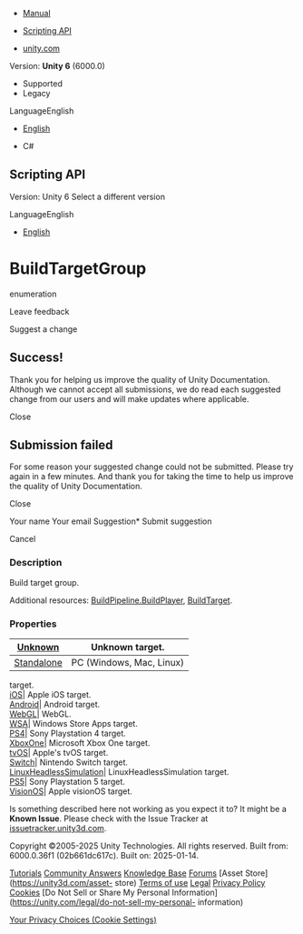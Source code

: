 [ ]()

  * [Manual](../Manual/index.html)
  * [Scripting API](../ScriptReference/index.html)

  * [unity.com](https://unity.com/)

Version: **Unity 6** (6000.0)

  * Supported
  * Legacy

LanguageEnglish

  * [English]()

  * C#

[ ](https://docs.unity3d.com)

## Scripting API

Version: Unity 6 Select a different version

LanguageEnglish

  * [English]()

# BuildTargetGroup

enumeration

Leave feedback

Suggest a change

## Success!

Thank you for helping us improve the quality of Unity Documentation. Although
we cannot accept all submissions, we do read each suggested change from our
users and will make updates where applicable.

Close

## Submission failed

For some reason your suggested change could not be submitted. Please <a>try
again</a> in a few minutes. And thank you for taking the time to help us
improve the quality of Unity Documentation.

Close

Your name Your email Suggestion* Submit suggestion

Cancel

[ ]()

### Description

Build target group.

Additional resources:
[BuildPipeline.BuildPlayer](BuildPipeline.BuildPlayer.html),
[BuildTarget](BuildTarget.html).

### Properties

[Unknown](BuildTargetGroup.Unknown.html)| Unknown target.  
---|---  
[Standalone](BuildTargetGroup.Standalone.html)| PC (Windows, Mac, Linux)
target.  
[iOS](BuildTargetGroup.iOS.html)| Apple iOS target.  
[Android](BuildTargetGroup.Android.html)| Android target.  
[WebGL](BuildTargetGroup.WebGL.html)| WebGL.  
[WSA](BuildTargetGroup.WSA.html)| Windows Store Apps target.  
[PS4](BuildTargetGroup.PS4.html)| Sony Playstation 4 target.  
[XboxOne](BuildTargetGroup.XboxOne.html)| Microsoft Xbox One target.  
[tvOS](BuildTargetGroup.tvOS.html)| Apple's tvOS target.  
[Switch](BuildTargetGroup.Switch.html)| Nintendo Switch target.  
[LinuxHeadlessSimulation](BuildTargetGroup.LinuxHeadlessSimulation.html)|
LinuxHeadlessSimulation target.  
[PS5](BuildTargetGroup.PS5.html)| Sony Playstation 5 target.  
[VisionOS](BuildTargetGroup.VisionOS.html)| Apple visionOS target.  
  
Is something described here not working as you expect it to? It might be a
**Known Issue**. Please check with the Issue Tracker at
[issuetracker.unity3d.com](https://issuetracker.unity3d.com).

Copyright ©2005-2025 Unity Technologies. All rights reserved. Built from:
6000.0.36f1 (02b661dc617c). Built on: 2025-01-14.

[Tutorials](https://unity3d.com/learn) [Community
Answers](https://answers.unity3d.com) [Knowledge
Base](https://support.unity3d.com/hc/en-us)
[Forums](https://forum.unity3d.com) [Asset Store](https://unity3d.com/asset-
store) [Terms of use](https://docs.unity3d.com/Manual/TermsOfUse.html)
[Legal](https://unity.com/legal) [Privacy
Policy](https://unity.com/legal/privacy-policy)
[Cookies](https://unity.com/legal/cookie-policy) [Do Not Sell or Share My
Personal Information](https://unity.com/legal/do-not-sell-my-personal-
information)

[Your Privacy Choices (Cookie Settings)](javascript:void\(0\);)

